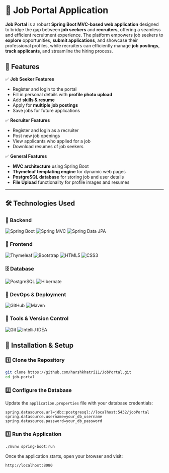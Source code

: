 # 🚀 Job Portal Application

**Job Portal** is a robust **Spring Boot MVC-based web application** designed to bridge the gap between **job seekers** and **recruiters**, offering a seamless and efficient recruitment experience. The platform empowers job seekers to **explore** opportunities, **submit applications**, and showcase their professional profiles, while recruiters can efficiently manage **job postings**, **track applicants**, and streamline the hiring process.

## 🌟 **Features**
✅ **Job Seeker Features**  
- Register and login to the portal  
- Fill in personal details with **profile photo upload**  
- Add **skills & resume**  
- Apply for **multiple job postings**  
- Save jobs for future applications  

✅ **Recruiter Features**  
- Register and login as a recruiter  
- Post new job openings  
- View applicants who applied for a job  
- Download resumes of job seekers  

✅ **General Features**  
- **MVC architecture** using Spring Boot  
- **Thymeleaf templating engine** for dynamic web pages  
- **PostgreSQL database** for storing job and user details  
- **File Upload** functionality for profile images and resumes  

---

## 🛠️ Technologies Used

### 🎯 **Backend**
![Spring Boot](https://img.shields.io/badge/Spring%20Boot-3.4.3-brightgreen?style=for-the-badge&logo=springboot)
![Spring MVC](https://img.shields.io/badge/Spring%20MVC-Architecture-blue?style=for-the-badge)
![Spring Data JPA](https://img.shields.io/badge/Spring%20Data%20JPA-ORM-orange?style=for-the-badge)

### 🎨 **Frontend**
![Thymeleaf](https://img.shields.io/badge/Thymeleaf-Template%20Engine-blue?style=for-the-badge)
![Bootstrap](https://img.shields.io/badge/Bootstrap-5.0-purple?style=for-the-badge)
![HTML5](https://img.shields.io/badge/HTML5-Markup-orange?style=for-the-badge)
![CSS3](https://img.shields.io/badge/CSS3-Styling-blue?style=for-the-badge)

### 🗄️ **Database**
![PostgreSQL](https://img.shields.io/badge/PostgreSQL-Database-blue?style=for-the-badge)
![Hibernate](https://img.shields.io/badge/Hibernate-ORM-green?style=for-the-badge)

### 🚀 **DevOps & Deployment**
![GitHub](https://img.shields.io/badge/GitHub-Code%20Hosting-black?style=for-the-badge&logo=github)
![Maven](https://img.shields.io/badge/Maven-Build%20Tool-red?style=for-the-badge&logo=apache-maven)


### 🔧 **Tools & Version Control**
![Git](https://img.shields.io/badge/Git-Version%20Control-orange?style=for-the-badge&logo=git)
![IntelliJ IDEA](https://img.shields.io/badge/IntelliJ%20IDEA-Java%20IDE-red?style=for-the-badge&logo=intellij-idea)



## 🚀 **Installation & Setup**
### **1️⃣ Clone the Repository**
```sh
git clone https://github.com/harshkhatri11/JobPortal.git
cd job-portal
```

### **2️⃣  Configure the Database**
 Update the `application.properties` file with your database   credentials:

```properties
spring.datasource.url=jdbc:postgresql://localhost:5432/jobPortal
spring.datasource.username=your_db_username
spring.datasource.password=your_db_password
```

### **3️⃣ Run the Application**
```sh
./mvnw spring-boot:run
```

Once the application starts, open your browser and visit:
```sh
http://localhost:8080
```



